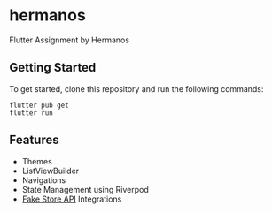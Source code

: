 # hermanos

Flutter Assignment by Hermanos

## Getting Started
To get started, clone this repository and run the following commands:
```
flutter pub get
flutter run
```

## Features

- Themes
- ListViewBuilder
- Navigations
- State Management using Riverpod
- [Fake Store API](https://fakestoreapi.com/) Integrations
